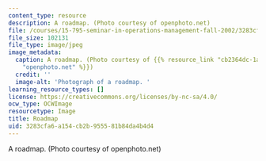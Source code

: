 ```yaml
---
content_type: resource
description: A roadmap. (Photo courtesy of openphoto.net)
file: /courses/15-795-seminar-in-operations-management-fall-2002/3283cfa6a154cb2b955581b84da4b4d4_15-795f02.jpg
file_size: 102131
file_type: image/jpeg
image_metadata:
  caption: A roadmap. (Photo courtesy of {{% resource_link "cb2364dc-1abd-4cb8-a15a-7c01787c2fb5"
    "openphoto.net" %}})
  credit: ''
  image-alt: 'Photograph of a roadmap. '
learning_resource_types: []
license: https://creativecommons.org/licenses/by-nc-sa/4.0/
ocw_type: OCWImage
resourcetype: Image
title: Roadmap
uid: 3283cfa6-a154-cb2b-9555-81b84da4b4d4
---
```

A roadmap. (Photo courtesy of openphoto.net)